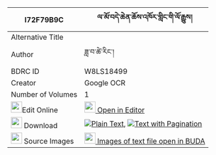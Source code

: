 |I72F79B9C|ལ་མོ་བདེ་ཆེན་ཆོས་འཁོར་གླིང་གི་ལོ་རྒྱུས། 
| --- | --- 
|Alternative Title |
|Author| ཟླ་བ་ཚེ་རིང་།
|BDRC ID | W8LS18499
|Creator | Google OCR
|Number of Volumes| 1
|<img width="25" src="https://img.icons8.com/color/25/000000/edit-property.png">Edit Online| [<img width="25" src="https://avatars.githubusercontent.com/u/45091458?s=200&v=4"> Open in Editor](http://editor.openpecha.org/I72F79B9C)
|<img width="25" src="https://img.icons8.com/fluent/48/000000/download-2.png"/>  Download | [![](https://img.icons8.com/color/20/000000/txt.png)Plain Text](https://github.com/Openpecha/I72F79B9C/releases/download/v2/lamo_dechen_chokhor_ling_gi_lo_plain_I72F79B9C.zip), [![](https://img.icons8.com/color/20/000000/txt.png)Text with Pagination](https://github.com/Openpecha/I72F79B9C/releases/download/v2/lamo_dechen_chokhor_ling_gi_lo_pages_I72F79B9C.zip)
|<img width="25" src="https://img.icons8.com/plasticine/100/000000/pictures-folder.png"/>  Source Images | [<img width="25" src="https://library.bdrc.io/icons/BUDA-small.svg"> Images of text file open in BUDA](https://library.bdrc.io/show/bdr:W8LS18499)
